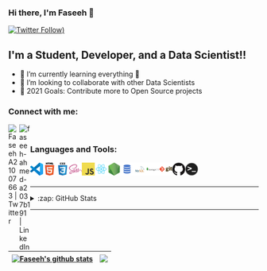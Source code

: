 ### Hi there, I'm Faseeh  👋
[![Twitter Follow](https://img.shields.io/twitter/follow/FaseehA21007663?color=1DA1F2&logo=twitter&style=for-the-badge))](https://twitter.com/FaseehA21007663)

## I'm a Student, Developer, and a Data Scientist!!

- 🌱 I’m currently learning everything 🤣
- 👯 I’m looking to collaborate with other Data Scientists
- 🥅 2021 Goals: Contribute more to Open Source projects



### Connect with me:

[<img align="left" alt="FaseehA21007663 | Twitter" width="22px" src="https://cdn.jsdelivr.net/npm/simple-icons@v3/icons/twitter.svg" />][twitter]
[<img align="left" alt="faseeh-ahmed-a2037b191 | LinkedIn" width="22px" src="https://cdn.jsdelivr.net/npm/simple-icons@v3/icons/linkedin.svg" />][linkedin]


<br />


### Languages and Tools:

<img align="left" alt="Visual Studio Code" width="26px" src="https://raw.githubusercontent.com/github/explore/80688e429a7d4ef2fca1e82350fe8e3517d3494d/topics/visual-studio-code/visual-studio-code.png" />
<img align="left" alt="HTML5" width="26px" src="https://raw.githubusercontent.com/github/explore/80688e429a7d4ef2fca1e82350fe8e3517d3494d/topics/html/html.png" />
<img align="left" alt="CSS3" width="26px" src="https://raw.githubusercontent.com/github/explore/80688e429a7d4ef2fca1e82350fe8e3517d3494d/topics/css/css.png" />
<img align="left" alt="Sass" width="26px" src="https://raw.githubusercontent.com/github/explore/80688e429a7d4ef2fca1e82350fe8e3517d3494d/topics/sass/sass.png" />
<img align="left" alt="JavaScript" width="26px" src="https://raw.githubusercontent.com/github/explore/80688e429a7d4ef2fca1e82350fe8e3517d3494d/topics/javascript/javascript.png" />
<img align="left" alt="React" width="26px" src="https://raw.githubusercontent.com/github/explore/80688e429a7d4ef2fca1e82350fe8e3517d3494d/topics/react/react.png" />
<img align="left" alt="Node.js" width="26px" src="https://raw.githubusercontent.com/github/explore/80688e429a7d4ef2fca1e82350fe8e3517d3494d/topics/nodejs/nodejs.png" />
<img align="left" alt="SQL" width="26px" src="https://raw.githubusercontent.com/github/explore/80688e429a7d4ef2fca1e82350fe8e3517d3494d/topics/sql/sql.png" />
<img align="left" alt="MySQL" width="26px" src="https://raw.githubusercontent.com/github/explore/80688e429a7d4ef2fca1e82350fe8e3517d3494d/topics/mysql/mysql.png" />
<img align="left" alt="MongoDB" width="26px" src="https://raw.githubusercontent.com/github/explore/80688e429a7d4ef2fca1e82350fe8e3517d3494d/topics/mongodb/mongodb.png" />
<img align="left" alt="Git" width="26px" src="https://raw.githubusercontent.com/github/explore/80688e429a7d4ef2fca1e82350fe8e3517d3494d/topics/git/git.png" />
<img align="left" alt="GitHub" width="26px" src="https://raw.githubusercontent.com/github/explore/78df643247d429f6cc873026c0622819ad797942/topics/github/github.png" />
<img align="left" alt="Terminal" width="26px" src="https://raw.githubusercontent.com/github/explore/80688e429a7d4ef2fca1e82350fe8e3517d3494d/topics/terminal/terminal.png" />

<br />
<br />

---

<details>
  <summary>:zap: GitHub Stats</summary>
  <img src="https://github-readme-stats.vercel.app/api/top-langs/?username=faseeh007&show_icons=true&hide_border=true">
  <br>  
  <img align="left" alt="Faseeh's GitHub Stats" src="https://github-readme-stats.vercel.app/api?username=faseeh007&show_icons=true&hide_border=true" />

</details>



---


[twitter]:https://twitter.com/FaseehA21007663

[linkedin]: https://www.linkedin.com/in/faseeh-ahmed-a2037b191/

| <a href="https://github.com/faseeh007/github-readme-stats"><img align="center" src="https://github-readme-stats.vercel.app/api?username=faseeh007&show_icons=true&include_all_commits=true&theme=buefy&hide_border=true" alt="Faseeh's github stats" /></a> | <a href="https://github.com/faseeh007/github-readme-stats"><img align="center" src="https://github-readme-stats.vercel.app/api/top-langs/?username=faseeh007&layout=compact&theme=buefy&hide_border=true" /></a> |
| ------------- | ------------- |


